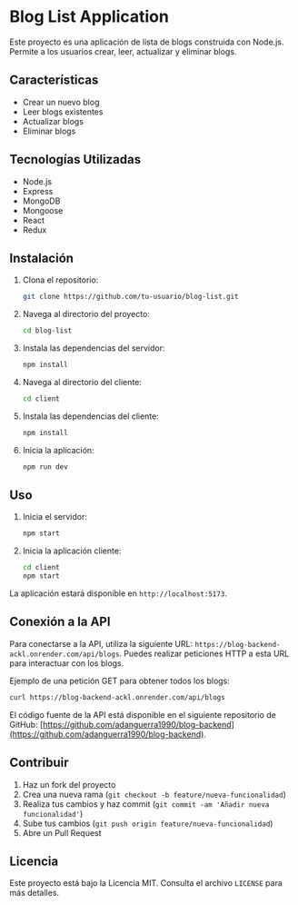 # Blog List Application

Este proyecto es una aplicación de lista de blogs construida con Node.js. Permite a los usuarios crear, leer, actualizar y eliminar blogs.

## Características

- Crear un nuevo blog
- Leer blogs existentes
- Actualizar blogs
- Eliminar blogs

## Tecnologías Utilizadas

- Node.js
- Express
- MongoDB
- Mongoose
- React
- Redux

## Instalación

1. Clona el repositorio:
     ```bash
     git clone https://github.com/tu-usuario/blog-list.git
     ```
2. Navega al directorio del proyecto:
     ```bash
     cd blog-list
     ```
3. Instala las dependencias del servidor:
     ```bash
     npm install
     ```
4. Navega al directorio del cliente:
     ```bash
     cd client
     ```
5. Instala las dependencias del cliente:
     ```bash
     npm install
     ```
6. Inicia la aplicación:
     ```bash
     npm run dev

## Uso

1. Inicia el servidor:
     ```bash
     npm start
     ```
2. Inicia la aplicación cliente:
     ```bash
     cd client
     npm start
     ```

La aplicación estará disponible en `http://localhost:5173`.

## Conexión a la API

Para conectarse a la API, utiliza la siguiente URL: `https://blog-backend-ackl.onrender.com/api/blogs`. Puedes realizar peticiones HTTP a esta URL para interactuar con los blogs.

Ejemplo de una petición GET para obtener todos los blogs:
```bash
curl https://blog-backend-ackl.onrender.com/api/blogs
```
El código fuente de la API está disponible en el siguiente repositorio de GitHub: [https://github.com/adanguerra1990/blog-backend](https://github.com/adanguerra1990/blog-backend).

## Contribuir

1. Haz un fork del proyecto
2. Crea una nueva rama (`git checkout -b feature/nueva-funcionalidad`)
3. Realiza tus cambios y haz commit (`git commit -am 'Añadir nueva funcionalidad'`)
4. Sube tus cambios (`git push origin feature/nueva-funcionalidad`)
5. Abre un Pull Request

## Licencia

Este proyecto está bajo la Licencia MIT. Consulta el archivo `LICENSE` para más detalles.